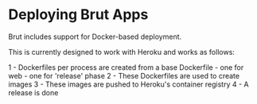 # Deploying Brut Apps

Brut includes support for Docker-based deployment.

This is currently designed to work with Heroku and works as follows:

1 - Dockerfiles per process are created from a base Dockerfile
    - one for web
    - one for 'release' phase
2 - These Dockerfiles are used to create images
3 - These images are pushed to Heroku's container registry
4 - A release is done

